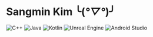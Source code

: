 # Sangmin Kim ╰(*°▽°*)╯

![C++](https://img.shields.io/badge/C++-00599C.svg?&style=for-the-badge&logo=C++&logoColor=white)
![Java](https://img.shields.io/badge/Java-007396.svg?&style=for-the-badge&logo=Java&logoColor=white)
![Kotlin](https://img.shields.io/badge/Kotlin-7F52FF.svg?&style=for-the-badge&logo=Kotlin&logoColor=white)
![Unreal Engine](https://img.shields.io/badge/Unreal%20Engine-0E1128.svg?&style=for-the-badge&logo=Unreal%20Engine&logoColor=white)
![Android Studio](https://img.shields.io/badge/Android%20Studio-3DDC84.svg?&style=for-the-badge&logo=Android%20Studio&logoColor=white)

<!-- ![GitHub stats](https://github-readme-stats.vercel.app/api?username=palebluedot12&show_icons=true&theme=onedark)
![Top Langs](https://github-readme-stats.vercel.app/api/top-langs/?username=palebluedot12&layout=compact&theme=onedark)
[![Solved.ac Profile](http://mazassumnida.wtf/api/v2/generate_badge?boj=sm524233)](https://solved.ac/sm524233/) -->



